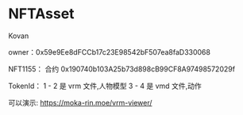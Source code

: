 # NFTAsset

Kovan

owner：0x59e9Ee8dFCCb17c23E98542bF507ea8faD330068

NFT1155： 合约 0x190740b103A25b73d898cB99CF8A97498572029f

TokenId：
1 - 2 是 vrm 文件,人物模型
3 - 4 是 vmd 文件,动作

可以演示: https://moka-rin.moe/vrm-viewer/

